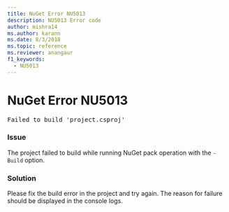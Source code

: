 ```yaml
---
title: NuGet Error NU5013
description: NU5013 Error code
author: mishra14
ms.author: karann
ms.date: 8/3/2018
ms.topic: reference
ms.reviewer: anangaur
f1_keywords: 
  - NU5013
---
```


# NuGet Error NU5013
<pre>Failed to build 'project.csproj'</pre>

### Issue

The project failed to build while running NuGet pack operation with the `-Build` option.


### Solution

Please fix the build error in the project and try again. The reason for failure should be displayed in the console logs.

